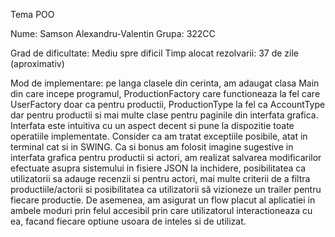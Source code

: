 Tema POO

Nume: Samson Alexandru-Valentin
Grupa: 322CC

Grad de dificultate: Mediu spre dificil
Timp alocat rezolvarii: 37 de zile (aproximativ)

Mod de implementare: pe langa clasele din cerinta, am adaugat clasa Main din care incepe
programul, ProductionFactory care functioneaza la fel care UserFactory doar ca pentru productii,
ProductionType la fel ca AccountType dar pentru productii si mai multe clase pentru paginile din
interfata grafica. Interfata este intuitiva cu un aspect decent si pune la dispozitie toate operatiile
implementate. Consider ca am tratat exceptiile posibile, atat in terminal cat si in SWING. Ca si
bonus am folosit imagine sugestive in interfata grafica pentru productii si actori, am realizat
salvarea modificarilor efectuate asupra sistemului in fisiere JSON la inchidere, posibilitatea ca
utilizatorii sa adauge recenzii si pentru actori, mai multe criterii de a filtra productiile/actorii si
posibilitatea ca utilizatorii să vizioneze un trailer pentru fiecare productie. De asemenea, am
asigurat un flow placut al aplicatiei in ambele moduri prin felul accesibil prin care utilizatorul
interactioneaza cu ea, facand fiecare optiune usoara de inteles si de utilizat.